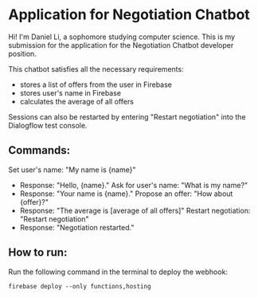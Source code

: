 # Application for Negotiation Chatbot

Hi! I'm Daniel Li, a sophomore studying computer science. This is my submission for the application for the Negotiation Chatbot developer position.

This chatbot satisfies all the necessary requirements:
- stores a list of offers from the user in Firebase
- stores user's name in Firebase
- calculates the average of all offers

Sessions can also be restarted by entering "Restart negotiation" into the Dialogflow test console.

## Commands:
Set user's name: "My name is {name}"
- Response: "Hello, {name}."
Ask for user's name: "What is my name?"
- Response: "Your name is {name}."
Propose an offer: "How about {offer}?"
- Response: "The average is [average of all offers]"
Restart negotiation: "Restart negotiation"
- Response: "Negotiation restarted."

## How to run:
Run the following command in the terminal to deploy the webhook:
```
firebase deploy --only functions,hosting
```